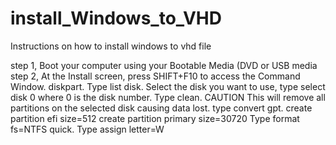 # install_Windows_to_VHD
Instructions on how to install windows to vhd file

step 1, Boot your computer using your Bootable Media (DVD or USB media
step 2, At the Install screen, press SHIFT+F10 to access the Command Window.
diskpart.
Type list disk.
Select the disk you want to use, type select disk 0 where 0 is the disk number.
Type clean.
CAUTION
This will remove all partitions on the selected disk causing data lost.
type convert gpt.
create partition efi size=512
create partition primary size=30720
Type format fs=NTFS quick.
Type assign letter=W

